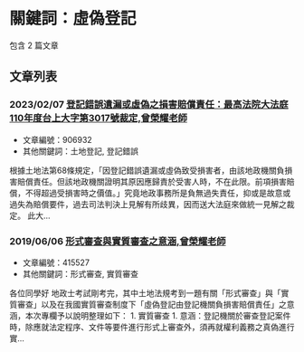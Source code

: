 # 關鍵詞：虛偽登記

包含 2 篇文章

## 文章列表

### 2023/02/07 [登記錯誤遺漏或虛偽之損害賠償責任：最高法院大法庭110年度台上大字第3017號裁定,曾榮耀老師](../../articles/906932_%E7%99%BB%E8%A8%98%E9%8C%AF%E8%AA%A4%E9%81%BA%E6%BC%8F%E6%88%96%E8%99%9B%E5%81%BD%E4%B9%8B%E6%90%8D%E5%AE%B3%E8%B3%A0%E5%84%9F%E8%B2%AC%E4%BB%BB%EF%BC%9A%E6%9C%80%E9%AB%98%E6%B3%95%E9%99%A2%E5%A4%A7%E6%B3%95%E5%BA%AD110%E5%B9%B4%E5%BA%A6%E5%8F%B0%E4%B8%8A%E5%A4%A7%E5%AD%97%E7%AC%AC3017%E8%99%9F%E8%A3%81%E5%AE%9A%2C%E6%9B%BE%E6%A6%AE%E8%80%80%E8%80%81%E5%B8%AB.md)
- 文章編號：906932
- 其他關鍵詞：土地登記, 登記錯誤

根據土地法第68條規定，「因登記錯誤遺漏或虛偽致受損害者，由該地政機關負損害賠償責任。但該地政機關證明其原因應歸責於受害人時，不在此限。前項損害賠償，不得超過受損害時之價值。」究竟地政事務所是負無過失責任，抑或是故意或過失為賠償要件，過去司法判決上見解有所歧異，因而送大法庭來做統一見解之裁定。 此大...

### 2019/06/06 [形式審查與實質審查之意涵,曾榮耀老師](../../articles/415527_%E5%BD%A2%E5%BC%8F%E5%AF%A9%E6%9F%A5%E8%88%87%E5%AF%A6%E8%B3%AA%E5%AF%A9%E6%9F%A5%E4%B9%8B%E6%84%8F%E6%B6%B5%2C%E6%9B%BE%E6%A6%AE%E8%80%80%E8%80%81%E5%B8%AB.md)
- 文章編號：415527
- 其他關鍵詞：形式審查, 實質審查

各位同學好 地政士考試剛考完，其中土地法規考到一題有關「形式審查」與「實質審查」以及在我國實質審查制度下「虛偽登記由登記機關負損害賠償責任」之意涵，本次專欄予以說明整理如下： 1. 實質審查 1. 意涵：登記機關於審查登記案件時，除應就法定程序、文件等要件進行形式上審查外，須再就權利義務之真偽進行實...
